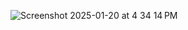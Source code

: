 ![Screenshot 2025-01-20 at 4 34 14 PM](https://github.com/user-attachments/assets/464ba244-c586-4695-92be-87ff0ebf5e83)
